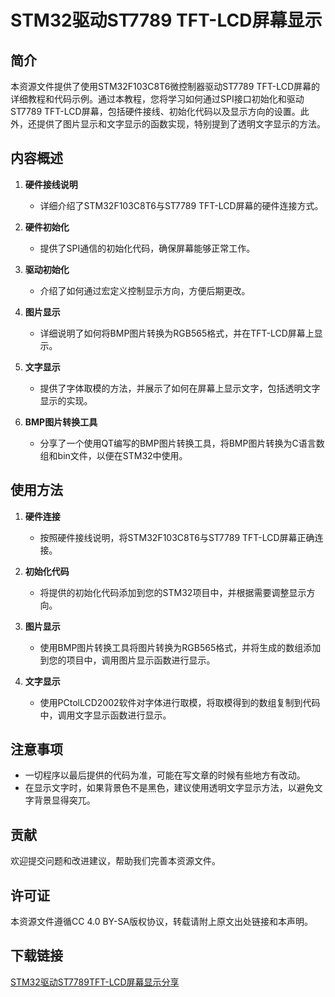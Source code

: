# STM32驱动ST7789 TFT-LCD屏幕显示

## 简介

本资源文件提供了使用STM32F103C8T6微控制器驱动ST7789 TFT-LCD屏幕的详细教程和代码示例。通过本教程，您将学习如何通过SPI接口初始化和驱动ST7789 TFT-LCD屏幕，包括硬件接线、初始化代码以及显示方向的设置。此外，还提供了图片显示和文字显示的函数实现，特别提到了透明文字显示的方法。

## 内容概述

1. **硬件接线说明**
   - 详细介绍了STM32F103C8T6与ST7789 TFT-LCD屏幕的硬件连接方式。

2. **硬件初始化**
   - 提供了SPI通信的初始化代码，确保屏幕能够正常工作。

3. **驱动初始化**
   - 介绍了如何通过宏定义控制显示方向，方便后期更改。

4. **图片显示**
   - 详细说明了如何将BMP图片转换为RGB565格式，并在TFT-LCD屏幕上显示。

5. **文字显示**
   - 提供了字体取模的方法，并展示了如何在屏幕上显示文字，包括透明文字显示的实现。

6. **BMP图片转换工具**
   - 分享了一个使用QT编写的BMP图片转换工具，将BMP图片转换为C语言数组和bin文件，以便在STM32中使用。

## 使用方法

1. **硬件连接**
   - 按照硬件接线说明，将STM32F103C8T6与ST7789 TFT-LCD屏幕正确连接。

2. **初始化代码**
   - 将提供的初始化代码添加到您的STM32项目中，并根据需要调整显示方向。

3. **图片显示**
   - 使用BMP图片转换工具将图片转换为RGB565格式，并将生成的数组添加到您的项目中，调用图片显示函数进行显示。

4. **文字显示**
   - 使用PCtolLCD2002软件对字体进行取模，将取模得到的数组复制到代码中，调用文字显示函数进行显示。

## 注意事项

- 一切程序以最后提供的代码为准，可能在写文章的时候有些地方有改动。
- 在显示文字时，如果背景色不是黑色，建议使用透明文字显示方法，以避免文字背景显得突兀。

## 贡献

欢迎提交问题和改进建议，帮助我们完善本资源文件。

## 许可证

本资源文件遵循CC 4.0 BY-SA版权协议，转载请附上原文出处链接和本声明。

## 下载链接

[STM32驱动ST7789TFT-LCD屏幕显示分享](https://pan.quark.cn/s/e9ff9d6621d6)